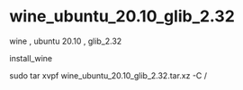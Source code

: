 # wine_ubuntu_20.10_glib_2.32
wine , ubuntu 20.10 , glib_2.32

install_wine

sudo tar xvpf wine_ubuntu_20.10_glib_2.32.tar.xz -C /

